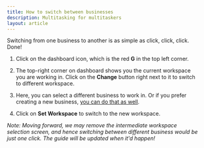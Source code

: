```yaml
---
title: How to switch between businesses
description: Multitasking for multitaskers
layout: article
---
```

Switching from one business to another is as simple as click, click, click. Done!

1. Click on the dashboard icon, which is the red **G** in the top left corner.

2. The top-right corner on dashboard shows you the current workspace you are working in. Click on the **Change** button right next to it to switch to different workspace.

3. Here, you can select a different business to work in. Or if you prefer creating a new business, [you can do that as well]({{site.url}}/articles/how-to-add-a-new-company).

4. Click on **Set Workspace** to switch to the new workspace.

*Note: Moving forward, we may remove the intermediate workspace selection screen, and hence switching between different business would be just one click. The guide will be updated when it'd happen!*